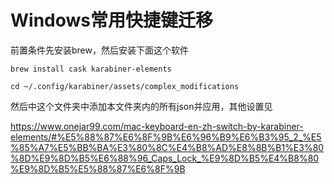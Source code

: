 # Windows常用快捷键迁移

前置条件先安装brew，然后安装下面这个软件

```shell
brew install cask karabiner-elements
```

```shell
cd ~/.config/karabiner/assets/complex_modifications
```

然后中这个文件夹中添加本文件夹内的所有json并应用，其他设置见

https://www.onejar99.com/mac-keyboard-en-zh-switch-by-karabiner-elements/#%E5%88%87%E6%8F%9B%E6%96%B9%E6%B3%95_2_%E5%85%A7%E5%BB%BA%E3%80%8C%E4%B8%AD%E8%8B%B1%E3%80%8D%E9%8D%B5%E6%88%96_Caps_Lock_%E9%8D%B5%E4%B8%80%E9%8D%B5%E5%88%87%E6%8F%9B
